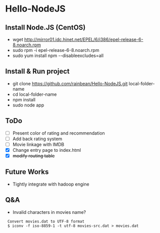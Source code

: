 Hello-NodeJS
============

Install Node.JS (CentOS)
--------------
- wget http://mirror01.idc.hinet.net/EPEL/6/i386/epel-release-6-8.noarch.rpm
- sudo rpm -i epel-release-6-8.noarch.rpm
- sudo yum install npm --disableexcludes=all

Install & Run project
--------------
- git clone https://github.com/rainbean/Hello-NodeJS.git local-folder-name
- cd local-folder-name
- npm install
- sudo node app

ToDo
--------------
- [ ] Present color of rating and recommendation 
- [ ] Add back rating system
- [ ] Movie linkage with IMDB
- [x] Change entry page to index.html
- [x] ~~modify routing table~~

Future Works
--------------
- Tightly integrate with hadoop engine

Q&A
--------------
- Invalid characters in movies name? 
```
 Convert movies.dat to UTF-8 format
 $ iconv -f iso-8859-1 -t utf-8 movies-src.dat > movies.dat
```

